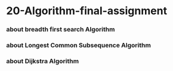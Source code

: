 # 20-Algorithm-final-assignment

### about breadth first search Algorithm
### about Longest Common Subsequence Algorithm
### about Dijkstra Algorithm
